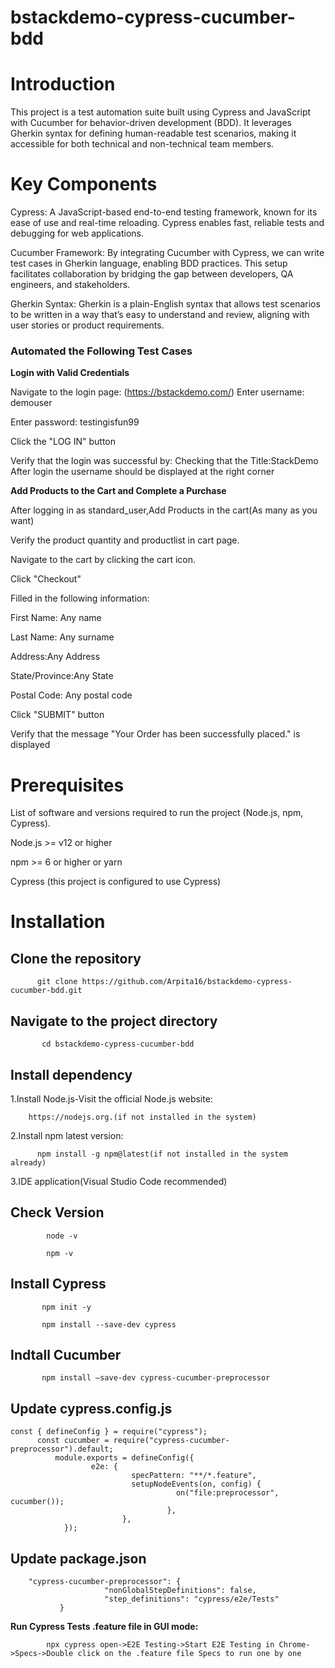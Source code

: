 # bstackdemo-cypress-cucumber-bdd

# Introduction

This project is a test automation suite built using Cypress and JavaScript with Cucumber for behavior-driven development (BDD). It leverages Gherkin syntax for defining human-readable test scenarios, making it accessible for both technical and non-technical team members.

# Key Components

Cypress: A JavaScript-based end-to-end testing framework, known for its ease of use and real-time reloading. Cypress enables fast, reliable tests and debugging for web applications.

Cucumber Framework: By integrating Cucumber with Cypress, we can write test cases in Gherkin language, enabling BDD practices. This setup facilitates collaboration by bridging the gap between developers, QA engineers, and stakeholders.

Gherkin Syntax: Gherkin is a plain-English syntax that allows test scenarios to be written in a way that’s easy to understand and review, aligning with user stories or product requirements.

### Automated the Following Test Cases

**Login with Valid Credentials**

Navigate to the login page: (https://bstackdemo.com/)
Enter username: demouser

Enter password: testingisfun99

Click the "LOG IN" button

Verify that the login was successful by:
Checking that the Title:StackDemo
After login the username should be displayed at the right corner

**Add Products to the Cart and Complete a Purchase**

After logging in as standard_user,Add Products in the cart(As many as you want)

Verify the product quantity and productlist in cart page.

Navigate to the cart by clicking the cart icon.

Click "Checkout"

Filled in the following information:

First Name: Any name

Last Name: Any surname

Address:Any Address

State/Province:Any State

Postal Code: Any postal code

Click "SUBMIT" button

Verify that the message "Your Order has been successfully placed." is displayed

# Prerequisites

List of software and versions required to run the project (Node.js, npm, Cypress).

Node.js >= v12 or higher

npm >= 6 or higher 
or yarn

Cypress (this project is configured to use Cypress)

# Installation

## Clone the repository
          git clone https://github.com/Arpita16/bstackdemo-cypress-cucumber-bdd.git

## Navigate to the project directory
           cd bstackdemo-cypress-cucumber-bdd

## Install dependency

1.Install Node.js-Visit the official Node.js website: 

        https://nodejs.org.(if not installed in the system)

2.Install npm latest version:

          npm install -g npm@latest(if not installed in the system already)

3.IDE application(Visual Studio Code recommended)

## Check Version

            node -v

            npm -v
            
## Install Cypress

           npm init -y

           npm install --save-dev cypress

## Indtall Cucumber
           npm install –save-dev cypress-cucumber-preprocessor

## Update cypress.config.js 

    const { defineConfig } = require("cypress");
          const cucumber = require("cypress-cucumber-preprocessor").default;
              module.exports = defineConfig({
                      e2e: {
                               specPattern: "**/*.feature",
                               setupNodeEvents(on, config) {
                                         on("file:preprocessor", cucumber());
                                       },
                             },
                });

## Update package.json

        "cypress-cucumber-preprocessor": {
                         "nonGlobalStepDefinitions": false,
                         "step_definitions": "cypress/e2e/Tests"
               }



**Run Cypress Tests .feature file in GUI mode:**

            npx cypress open->E2E Testing->Start E2E Testing in Chrome->Specs->Double click on the .feature file Specs to run one by one 

